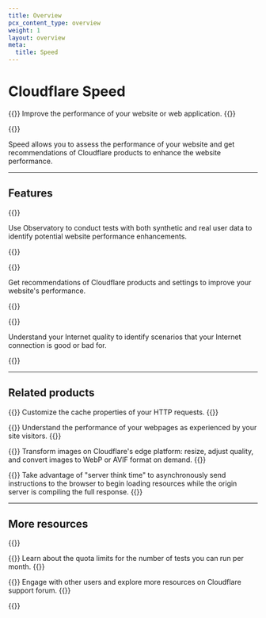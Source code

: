 ```yaml
---
title: Overview
pcx_content_type: overview
weight: 1
layout: overview
meta:
  title: Speed
---
```


# Cloudflare Speed

{{<description>}}
Improve the performance of your website or web application.
{{</description>}}

{{<plan type="all">}}

Speed allows you to assess the performance of your website and get recommendations of Cloudflare products to enhance the website performance.

---

## Features

{{<feature header="Observatory" href="/speed/speed-test/">}}

Use Observatory to conduct tests with both synthetic and real user data to identify potential website performance enhancements.

{{</feature>}}

{{<feature header="Optimization" href="/speed/optimization/">}}

Get recommendations of Cloudflare products and settings to improve your website's performance.

{{</feature>}}

{{<feature header="Aggregated Internet Measurement" href="/speed/aim/">}}

Understand your Internet quality to identify scenarios that your Internet connection is good or bad for.

{{</feature>}}

---

## Related products

{{<related header="Cache rules" href="/cache/how-to/cache-rules/" product="cache">}}
Customize the cache properties of your HTTP requests.
{{</related>}}

{{<related header="Cloudflare Web Analytics" href="/analytics/web-analytics/" product="analytics">}}
Understand the performance of your webpages as experienced by your site visitors.
{{</related>}}

{{<related header="Cloudflare Image Resizing" href="/images/transform-images/" product="images">}}
Transform images on Cloudflare's edge platform: resize, adjust quality, and convert images to WebP or AVIF format on demand.
{{</related>}}

{{<related header="Early Hints" href="/cache/advanced-configuration/early-hints/" product="cache">}}
Take advantage of "server think time" to asynchronously send instructions to the browser to begin loading resources while the origin server is compiling the full response.
{{</related>}}

---

## More resources

{{<resource-group>}}

{{<resource header="Quotas" href="/speed/speed-test/run-speed-test/#quotas" icon="documentation-clipboard">}}
Learn about the quota limits for the number of tests you can run per month.
{{</resource>}}

{{<resource header="Community Forum" href="https://community.cloudflare.com/c/website-application-performance/88" icon="learning-center-book">}}
Engage with other users and explore more resources on Cloudflare support forum.
{{</resource>}}

{{</resource-group>}}